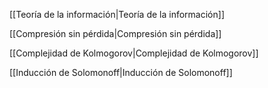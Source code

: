 [[Teoría de la información|Teoría de la información]]

[[Compresión sin pérdida|Compresión sin pérdida]]

[[Complejidad de Kolmogorov|Complejidad de Kolmogorov]]

[[Inducción de Solomonoff|Inducción de Solomonoff]]